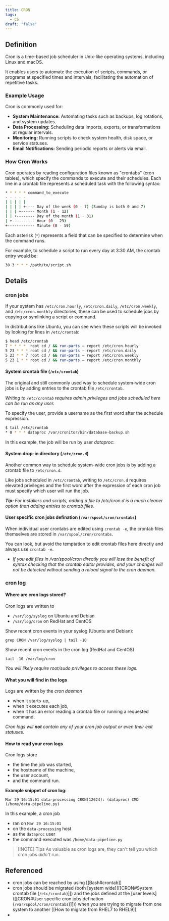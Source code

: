 ```yaml
---
title: CRON
tags:
  - CS
draft: "false"
---
```

## Definition 
Cron is a time-based job scheduler in Unix-like operating systems, including Linux and macOS.

It enables users to automate the execution of scripts, commands, or programs at specified times and intervals, facilitating the automation of repetitive tasks.

### Example Usage
Cron is commonly used for:
- **System Maintenance:** Automating tasks such as backups, log rotations, and system updates.
- **Data Processing:** Scheduling data imports, exports, or transformations at regular intervals.
- **Monitoring:** Running scripts to check system health, disk space, or service statuses.
- **Email Notifications:** Sending periodic reports or alerts via email.

### How Cron Works

Cron operates by reading configuration files known as "crontabs" (cron tables), which specify the commands to execute and their schedules. Each line in a crontab file represents a scheduled task with the following syntax:

```bash
* * * * * command_to_execute
- - - - -
| | | | |
| | | | +---- Day of the week (0 - 7) (Sunday is both 0 and 7)
| | | +------ Month (1 - 12)
| | +-------- Day of the month (1 - 31)
| +---------- Hour (0 - 23)
+------------ Minute (0 - 59)

```
Each asterisk (`*`) represents a field that can be specified to determine when the command runs. 

For example, to schedule a script to run every day at 3:30 AM, the crontab entry would be:
```bash
30 3 * * * /path/to/script.sh
```

## Details

### cron jobs
If your system has `/etc/cron.hourly`, `/etc/cron.daily`, `/etc/cron.weekly`, and `/etc/cron.monthly` directories, these can be used to schedule jobs by copying or symlinking a script or command.

In distributions like Ubuntu, you can see when these scripts will be invoked by looking for lines in `/etc/crontab`:

```bash
$ head /etc/crontab
7 * * * *  root cd / && run-parts — report /etc/cron.hourly
5 23 * * * root cd / && run-parts — report /etc/cron.daily
5 23 * * 7 root cd / && run-parts — report /etc/cron.weekly
5 23 1 * * root cd / && run-parts — report /etc/cron.monthly
```

#### System crontab file (`/etc/crontab`)

The original and still commonly used way to schedule system-wide cron jobs is by adding entries to the crontab file `/etc/crontab`.

*Writing to `/etc/crontab` requires admin privileges and jobs scheduled here can be run as any user.* 

To specify the user, provide a username as the first word after the schedule expression. 

```bash
$ tail /etc/crontab
* 0 * * * dataproc /var/cronitor/bin/database-backup.sh
```
In this example, the job will be run by user _dataproc_:

#### System drop-in directory (`/etc/cron.d`)

Another common way to schedule system-wide cron jobs is by adding a crontab file to `/etc/cron.d`.

Like jobs scheduled in `/etc/crontab`, writing to `/etc/cron.d` requires elevated privileges and the first word after the expression of each cron job must specify which user will run the job.

_**Tip:** For installers and scripts, adding a file to /etc/cron.d is a much cleaner option than adding entries to crontab files._

#### User specific cron jobs defination (`/var/spool/cron/crontabs`)
When individual user crontabs are edited using `crontab -e`, the crontab files themselves are stored in `/var/spool/cron/crontabs`.

You can look, but avoid the temptation to edit crontab files here directly and always use `crontab -e`. 
- *If you edit files in /var/spool/cron directly you will lose the benefit of syntax checking that the crontab editor provides, and your changes will not be detected without sending a reload signal to the cron daemon.*

### cron log
#### Where are cron logs stored?

Cron logs are written to
- `/var/log/syslog` on Ubuntu and Debian
- `/var/log/cron` on RedHat and CentOS

Show recent cron events in your syslog (Ubuntu and Debian):

```
grep CRON /var/log/syslog | tail -10
```

Show recent cron events in the cron log (RedHat and CentOS)

```
tail -10 /var/log/cron
```

_You will likely require root/sudo privileges to access these logs._

#### What you will find in the logs
Logs are written by the _cron daemon_
- when it starts-up,
- when it executes each job,
- when it has an error reading a crontab file or running a requested command. 

*Cron logs will **not** contain any of your cron job output or even their exit statuses.*

#### How to read your cron logs

Cron logs store
- the time the job was started,
- the hostname of the machine,
- the user account,
- and the command run. 

**Example snippet of cron log:**
```
Mar 29 16:15:01 data-processing CRON[12624]: (dataproc) CMD (/home/data-pipeline.py)
```
In this example, a cron job
- ran on `Mar 29 16:15:01`
- on the `data-processing` host
- as the `dataproc` user
- the command executed was `/home/data-pipeline.py`

> [!NOTE] Tips
> As valuable as cron logs are, they can't tell you which cron jobs _didn't_ run.


## Referenced
- cron jobs can be reached by using [[Bash#crontab]]
- cron jobs should be migrated (both [system wide]([[CRON#System crontab file (`/etc/crontab`)]]) and the jobs defined at the [user levels]([[CRON#User specific cron jobs defination (`/var/spool/cron/crontabs`)]])) when you are trying to migrate from one system to another [[How to migrate from RHEL7 to RHEL9]]
- 